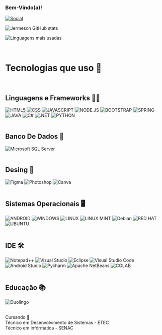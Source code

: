 ### Bem-Vindo(a)! ###


[![Social](https://img.shields.io/badge/LinkedIn-0077B5?style=for-the-badge&logo=linkedin&logoColor=white)](https://www.linkedin.com/in/jermeson-ferreira/)

![Jermeson GitHub stats](https://github-readme-stats.vercel.app/api?username=jermesonf&show_icons=true&theme=dracula)

![Linguagens mais usadas](https://github-readme-stats.vercel.app/api/top-langs/?username=jermesonf&exclude_repo=github-readme-stats,anuraghazra.github.io)



<div style="display: inline-block"><br/>
    <h1>Tecnologias que uso 🤖</h1><br/>
    <h2>Linguagens e Frameworks 👨‍💻</h2>
    <img text-align="center" src="https://img.shields.io/badge/HTML5-E34F26?style=for-the-badge&logo=html5&logoColor=white" alt="HTML5" />
    <img text-align="center" src="https://img.shields.io/badge/CSS3-1572B6?style=for-the-badge&logo=css3&logoColor=white" alt="CSS" />
    <img text-align="center" src="https://img.shields.io/badge/JavaScript-F7DF1E?style=for-the-badge&logo=javascript&logoColor=black" alt="JAVASCRIPT" />
    <img text-align="center" src="https://img.shields.io/badge/Node.js-43853D?style=for-the-badge&logo=node.js&logoColor=white" alt="NODE.JS" />
    <img text-align="center" src="https://img.shields.io/badge/Bootstrap-563D7C?style=for-the-badge&logo=bootstrap&logoColor=white" alt="BOOTSTRAP" />
    <img text-align="center" src="https://img.shields.io/badge/Spring-6DB33F?style=for-the-badge&logo=spring&logoColor=white" alt="SPRING" />
    <img text-align="center" src="https://img.shields.io/badge/Java-ED8B00?style=for-the-badge&logo=openjdk&logoColor=white" alt="JAVA" />
    <img text-align="center" src="https://img.shields.io/badge/C%23-239120?style=for-the-badge&logo=c-sharp&logoColor=white" alt="C#" />
    <img text-align="center" src="https://img.shields.io/badge/.NET-5C2D91?style=for-the-badge&logo=.net&logoColor=white" alt=".NET" />
    <img text-align="center" src="https://img.shields.io/badge/Python-14354C?style=for-the-badge&logo=python&logoColor=white" alt="PYTHON" /><br/><br/>
    <h2>Banco De Dados 🎲</h2>
    <img text-align="center" src="https://img.shields.io/badge/Microsoft%20SQL%20Server-CC2927?style=for-the-badge&logo=microsoft%20sql%20server&logoColor=white" alt="Microsoft SQL Server" />
    <br/><br/>
    <h2>Desing 🎨</h2>
    <img text-align="center" src="https://img.shields.io/badge/Figma-F24E1E?style=for-the-badge&logo=figma&logoColor=white" alt="Figma" />
    <img text-align="center" src="https://img.shields.io/badge/Adobe%20Photoshop-31A8FF?style=for-the-badge&logo=Adobe%20Photoshop&logoColor=black" alt="Photoshop" />
    <img text-align="center" src="https://img.shields.io/badge/Canva-%2300C4CC.svg?&style=for-the-badge&logo=Canva&logoColor=white" alt="Canva" />
    <br/><br/>
    <h2>Sistemas Operacionais 🖥️</h2>
    <img text-align="center" src="https://img.shields.io/badge/Android-3DDC84?style=for-the-badge&logo=android&logoColor=white" alt="ANDROID" />
    <img text-align="center" src="https://img.shields.io/badge/Windows-0078D6?style=for-the-badge&logo=windows&logoColor=white" alt="WINDOWS" />
    <img text-align="center" src="https://img.shields.io/badge/Linux-FCC624?style=for-the-badge&logo=linux&logoColor=black" alt="LINUX" />
    <img text-align="center" src="https://img.shields.io/badge/Linux_Mint-87CF3E?style=for-the-badge&logo=linux-mint&logoColor=white" alt="LINUX MINT" />
    <img text-align="center" src="https://img.shields.io/badge/Debian-A81D33?style=for-the-badge&logo=debian&logoColor=white" alt="Debian" /> 
    <img text-align="center" src="https://img.shields.io/badge/Red%20Hat-EE0000?style=for-the-badge&logo=redhat&logoColor=white" alt="RED HAT" />
    <img text-align="center" src="https://img.shields.io/badge/Ubuntu-E95420?style=for-the-badge&logo=ubuntu&logoColor=white" alt="UBUNTU" /><br/><br/>
    <h2>IDE 🛠️</h2>
    <img text-align="center" src="https://img.shields.io/badge/Notepad++-90E59A.svg?style=for-the-badge&logo=notepad%2B%2B&logoColor=black" alt="Notepad++" />
    <img text-align="center" src="https://img.shields.io/badge/Visual_Studio-5C2D91?style=for-the-badge&logo=visual%20studio&logoColor=white" alt="Visual Studio" />
    <img text-align="center" src="https://img.shields.io/badge/Eclipse-2C2255?style=for-the-badge&logo=eclipse&logoColor=white" alt="Eclipse" />
    <img text-align="center" src="https://img.shields.io/badge/Visual_Studio_Code-0078D4?style=for-the-badge&logo=visual%20studio%20code&logoColor=white" alt="Visual Studio Code" />
    <img text-align="center" src="https://img.shields.io/badge/Android_Studio-3DDC84?style=for-the-badge&logo=android-studio&logoColor=white" alt="Android Studio" />
    <img text-align="center" src="https://img.shields.io/badge/PyCharm-000000.svg?&style=for-the-badge&logo=PyCharm&logoColor=white" alt="Pycharm" />
    <img text-align="center" src="https://img.shields.io/badge/apache%20netbeans-1B6AC6?style=for-the-badge&logo=apache%20netbeans%20IDE&logoColor=white" alt="Apache NetBeans" />
    <img text-align="center" src="https://img.shields.io/badge/Colab-F9AB00?style=for-the-badge&logo=googlecolab&color=525252" alt="COLAB" />
    <br/><br/>
    <h2>Educação 📚</h2>
    <img text-align="center" src="https://img.shields.io/badge/Duolingo-58CC02?style=for-the-badge&logo=Duolingo&logoColor=white" alt="Duolingo" /><br/><br/>
    <p>Cursando 🎒<br/> 
    Técnico em Desenvolvimento de Sistemas - ETEC<br/>
    Técnico em infórmatica - SENAC</p>
</div>
